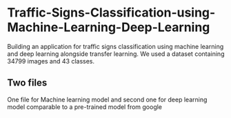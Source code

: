 # Traffic-Signs-Classification-using-Machine-Learning-Deep-Learning
Building an application for traffic signs classification using machine learning and deep learning alongside transfer learning.
We used a dataset containing 34799 images and 43 classes.

## Two files
One file for Machine learning model and second one for deep learning model comparable to a pre-trained model from google
